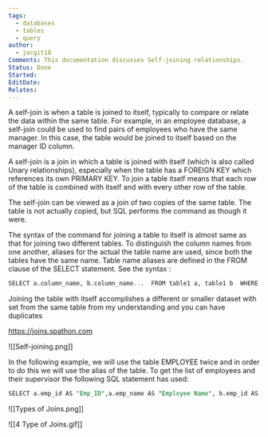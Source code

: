 ```yaml
---
tags:
  - databases
  - tables
  - query
author:
  - jacgit18
Comments: This documentation discusses Self-joining relationships.
Status: Done
Started: 
EditDate: 
Relates:
---
```

A self-join is when a table is joined to itself, typically to compare or relate the data within the same table. For example, in an employee database, a self-join could be used to find pairs of employees who have the same manager. In this case, the table would be joined to itself based on the manager ID column. 

A self-join is a join in which a table is joined with itself (which is also called Unary relationships), especially when the table has a FOREIGN KEY which references its own PRIMARY KEY. To join a table itself means that each row of the table is combined with itself and with every other row of the table. 

The self-join can be viewed as a join of two copies of the same table. The table is not actually copied, but SQL performs the command as though it were. 

The syntax of the command for joining a table to itself is almost same as that for joining two different tables. To distinguish the column names from one another, aliases for the actual the table name are used, since both the tables have the same name. Table name aliases are defined in the 
FROM clause of the SELECT statement. See the syntax : 
```SQL
SELECT a.column_name, b.column_name...  FROM table1 a, table1 b  WHERE a.common_filed = b.common_field; 

```
Joining the table with itself accomplishes a different or smaller dataset with  set from the same table from my understanding and you can have duplicates

https://joins.spathon.com

![[Self-joining.png]]

In the following example, we will use the table EMPLOYEE twice and in order to do this we will use the alias of the table. To get the list of employees and their supervisor the following SQL statement has used: 

```SQL
SELECT a.emp_id AS "Emp_ID",a.emp_name AS "Employee Name", b.emp_id AS "Supervisor ID",b.emp_name AS "Supervisor Name" FROM employee a, employee b WHERE a.emp_supv = b.emp_id;
```


![[Types of Joins.png]]

![[4 Type of Joins.gif]]